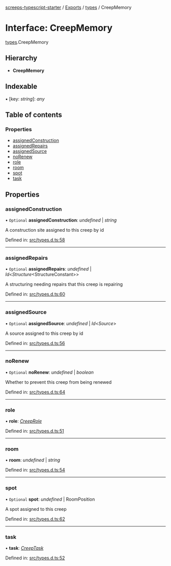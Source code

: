[screeps-typescript-starter](../README.md) / [Exports](../modules.md) / [types](../modules/types.md) / CreepMemory

# Interface: CreepMemory

[types](../modules/types.md).CreepMemory

## Hierarchy

* **CreepMemory**

## Indexable

▪ [key: *string*]: *any*

## Table of contents

### Properties

- [assignedConstruction](types.creepmemory.md#assignedconstruction)
- [assignedRepairs](types.creepmemory.md#assignedrepairs)
- [assignedSource](types.creepmemory.md#assignedsource)
- [noRenew](types.creepmemory.md#norenew)
- [role](types.creepmemory.md#role)
- [room](types.creepmemory.md#room)
- [spot](types.creepmemory.md#spot)
- [task](types.creepmemory.md#task)

## Properties

### assignedConstruction

• `Optional` **assignedConstruction**: *undefined* \| *string*

A construction site assigned to this creep by id

Defined in: [src/types.d.ts:58](https://github.com/Baelyk/screeps/blob/94a340d/src/types.d.ts#L58)

___

### assignedRepairs

• `Optional` **assignedRepairs**: *undefined* \| *Id*<*Structure*<StructureConstant\>\>

A structuring needing repairs that this creep is repairing

Defined in: [src/types.d.ts:60](https://github.com/Baelyk/screeps/blob/94a340d/src/types.d.ts#L60)

___

### assignedSource

• `Optional` **assignedSource**: *undefined* \| *Id*<*Source*\>

A source assigned to this creep by id

Defined in: [src/types.d.ts:56](https://github.com/Baelyk/screeps/blob/94a340d/src/types.d.ts#L56)

___

### noRenew

• `Optional` **noRenew**: *undefined* \| *boolean*

Whether to prevent this creep from being renewed

Defined in: [src/types.d.ts:64](https://github.com/Baelyk/screeps/blob/94a340d/src/types.d.ts#L64)

___

### role

• **role**: [*CreepRole*](../enums/types.creeprole.md)

Defined in: [src/types.d.ts:51](https://github.com/Baelyk/screeps/blob/94a340d/src/types.d.ts#L51)

___

### room

• **room**: *undefined* \| *string*

Defined in: [src/types.d.ts:54](https://github.com/Baelyk/screeps/blob/94a340d/src/types.d.ts#L54)

___

### spot

• `Optional` **spot**: *undefined* \| RoomPosition

A spot assigned to this creep

Defined in: [src/types.d.ts:62](https://github.com/Baelyk/screeps/blob/94a340d/src/types.d.ts#L62)

___

### task

• **task**: [*CreepTask*](../enums/types.creeptask.md)

Defined in: [src/types.d.ts:52](https://github.com/Baelyk/screeps/blob/94a340d/src/types.d.ts#L52)
